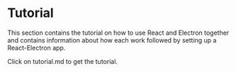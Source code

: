 # Tutorial

This section contains the tutorial on how to use React and Electron together and contains information about how each work followed by setting up a React-Electron app.

Click on tutorial.md to get the tutorial.
